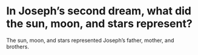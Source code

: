 # In Joseph’s second dream, what did the sun, moon, and stars represent?

The sun, moon, and stars represented Joseph’s father, mother, and brothers.
